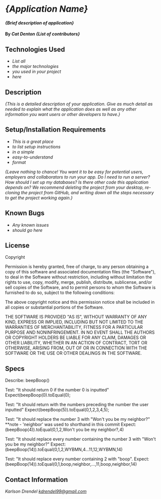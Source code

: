 # _{Application Name}_

#### _{Brief description of application}_

#### By _**Cat Denton {List of contributors}**_

## Technologies Used

* _List all_
* _the major technologies_
* _you used in your project_
* _here_

## Description

_{This is a detailed description of your application. Give as much detail as needed to explain what the application does as well as any other information you want users or other developers to have.}_

## Setup/Installation Requirements

* _This is a great place_
* _to list setup instructions_
* _in a simple_
* _easy-to-understand_
* _format_

_{Leave nothing to chance! You want it to be easy for potential users, employers and collaborators to run your app. Do I need to run a server? How should I set up my databases? Is there other code this application depends on? We recommend deleting the project from your desktop, re-cloning the project from GitHub, and writing down all the steps necessary to get the project working again.}_

## Known Bugs

* _Any known issues_
* _should go here_

## License

Copyright <YEAR> <COPYRIGHT HOLDER>

Permission is hereby granted, free of charge, to any person obtaining a copy of this software and associated documentation files (the "Software"), to deal in the Software without restriction, including without limitation the rights to use, copy, modify, merge, publish, distribute, sublicense, and/or sell copies of the Software, and to permit persons to whom the Software is furnished to do so, subject to the following conditions:

The above copyright notice and this permission notice shall be included in all copies or substantial portions of the Software.

THE SOFTWARE IS PROVIDED "AS IS", WITHOUT WARRANTY OF ANY KIND, EXPRESS OR IMPLIED, INCLUDING BUT NOT LIMITED TO THE WARRANTIES OF MERCHANTABILITY, FITNESS FOR A PARTICULAR PURPOSE AND NONINFRINGEMENT. IN NO EVENT SHALL THE AUTHORS OR COPYRIGHT HOLDERS BE LIABLE FOR ANY CLAIM, DAMAGES OR OTHER LIABILITY, WHETHER IN AN ACTION OF CONTRACT, TORT OR OTHERWISE, ARISING FROM, OUT OF OR IN CONNECTION WITH THE SOFTWARE OR THE USE OR OTHER DEALINGS IN THE SOFTWARE.

## Specs 
Describe: beepBoop()

Test: "It should return 0 if the number 0 is inputted"
Expect(beepBoop(0).toEqual(0);

Test: "It should return with the numbers preceding the number the user inputted"
Expect(beepBoop(5)).toEqual(0,1,2,3,4,5);

Test: "It should replace the number 3 with "Won't you be my neighbor?" **note - 'neighbor' was used to shorthand in this commit
Expect:(beepBoop(4)).toEqual(0,1,2,Won't you be my neighbor?,4)

Test: "It should replace every number containing the number 3 with "Won't you be my neighbor?"
Expect: (beepBoop(14)).toEqual(0,1,2,WYBMN,4...11,12,WYBMN,14)

Test: "It should replace every number containing 2 with "boop".
Expect:(beepBoop(14)).toEqual(0,1,boop,neighbor,...,11,boop,neighbor,14)




## Contact Information

_Karlson Drendel <kdrendel99@gmail.com>_